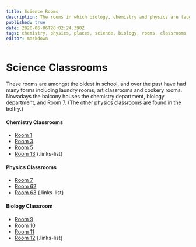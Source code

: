 ```yaml
---
title: Science Rooms
description: The rooms in which biology, chemistry and physics are taught
published: true
date: 2020-06-06T20:02:24.390Z
tags: chemistry, physics, places, science, biology, rooms, classrooms
editor: markdown
---
```


# Science Classrooms
These rooms are amongst the oldest in school, and over the past have had many forms including laundry rooms, art classrooms and cookery rooms. Nowadays the balcony houses the chemistry department, biology department, and Room 7. (The other physics classrooms are found in the belfry.)

#### Chemistry Classrooms
- [Room 1](/groups/rooms/science-rooms/room-1)
- [Room 3](/groups/rooms/science-rooms/room-3)
- [Room 5](/groups/rooms/science-rooms/room-5)
- [Room 13](/groups/rooms/science-rooms/room-13)
{.links-list}

#### Physics Classrooms
- [Room 7](/groups/rooms/science-rooms/room-7)
- [Room 62](/groups/rooms/science-rooms/room-62)
- [Room 63](/groups/rooms/science-rooms/room-63)
{.links-list}

#### Biology Classroom
- [Room 9](/groups/rooms/science-rooms/room-9)
- [Room 10](/groups/rooms/science-rooms/room-10)
- [Room 11](/groups/rooms/science-rooms/room-11)
- [Room 12](/groups/rooms/science-rooms/room-12)
{.links-list}